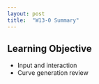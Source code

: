 ```yaml
---
layout: post
title:  "W13-0 Summary"
---
```


## Learning Objective
- Input and interaction 
- Curve generation review

